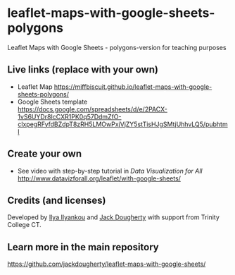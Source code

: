 # leaflet-maps-with-google-sheets-polygons
Leaflet Maps with Google Sheets - polygons-version for teaching purposes

## Live links (replace with your own)
- Leaflet Map https://miffbiscuit.github.io/leaflet-maps-with-google-sheets-polygons/
- Google Sheets template https://docs.google.com/spreadsheets/d/e/2PACX-1vS6UYDr8IcCXR1PK0q57DdmZfO-clxpegRFyfdBZdpT8zRH5LMOwPxjVjZY5stTisHJgSMtjUhhvLQ5/pubhtml

## Create your own
- See video with step-by-step tutorial in *Data Visualization for All* http://www.datavizforall.org/leaflet/with-google-sheets/

## Credits (and licenses)
Developed by [Ilya Ilyankou](https://github.com/ilyankou) and [Jack Dougherty](https://github.com/jackdougherty) with support from Trinity College CT.

## Learn more in the main repository
https://github.com/jackdougherty/leaflet-maps-with-google-sheets/
